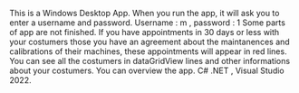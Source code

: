 This is a Windows Desktop App.
When you run the app, it will ask you to enter a username and password. Username : m , password : 1 Some parts of app are not finished. 
If you have appointments in 30 days or less with your costumers those you have an agreement about the maintanences and calibrations of their machines, these appointments will appear in red lines. 
You can see all the costumers in dataGridView lines and other informations about your costumers. You can overview the app.
C# .NET , Visual Studio 2022.
